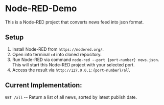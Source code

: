# Node-RED-Demo
This is a Node-RED project that converts news feed into json format.

## Setup

1. Install Node-RED from `https://nodered.org/`.
2. Open into terminal `cd` into cloned repository.
3. Run Node-RED via command `node-red --port {port-number} news.json`. This will start this Node-RED project with your selected port.
4. Access the result via `http://127.0.0.1:{port-number}/all`


## Current Implementation:

`GET /all` -- Return a list of all news, sorted by latest publish date.

